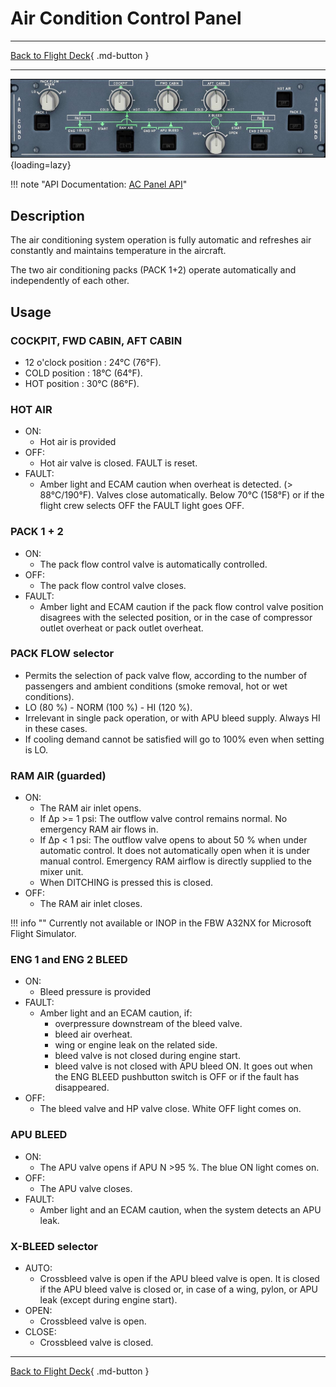 # Air Condition Control Panel

---

[Back to Flight Deck](../index.md){ .md-button }

---

![Air Conditioning Panel](../../../assets/a32nx-briefing/overhead-panel/AC-Panel.jpg "Air Conditioning Panel"){loading=lazy}

!!! note "API Documentation: [AC Panel API](../../../../fbw-a32nx/a32nx-api/a32nx-flightdeck-api.md#air-condition-panel)"

## Description

The air conditioning system operation is fully automatic and refreshes air constantly and maintains temperature in the aircraft.

The two air conditioning packs (PACK 1+2) operate automatically and independently of each other.

## Usage

### COCKPIT, FWD CABIN, AFT CABIN

- 12 o'clock position : 24°C (76°F).
- COLD position : 18°C (64°F).
- HOT position : 30°C (86°F).

### HOT AIR

- ON:
    - Hot air is provided
- OFF:
    - Hot air valve is closed. FAULT is reset.
- FAULT:
    - Amber light and ECAM caution when overheat is detected. (> 88°C/190°F). Valves close automatically. Below 70°C (158°F) or if the flight crew selects OFF the FAULT light goes OFF.

### PACK 1 + 2

- ON:
    - The pack flow control valve is automatically controlled.
- OFF:
    - The pack flow control valve closes.
- FAULT:
    - Amber light and ECAM caution if the pack flow control valve position disagrees with the selected position, or in the case of compressor outlet overheat or pack outlet overheat.

### PACK FLOW selector

- Permits the selection of pack valve flow, according to the number of passengers and ambient conditions (smoke removal, hot or wet conditions).
- LO (80 %) - NORM (100 %) - HI (120 %).
- Irrelevant in single pack operation, or with APU bleed supply. Always HI in these cases.
- If cooling demand cannot be satisfied will go to 100% even when setting is LO.

### RAM AIR (guarded)

- ON:
    - The RAM air inlet opens.
    - If &#916;p >= 1 psi: The outflow valve control remains normal. No emergency RAM air flows in.
    - If &#916;p < 1 psi: The outflow valve opens to about 50 % when under automatic control. It does not automatically open when it is under manual control. Emergency RAM airflow is directly supplied to the mixer unit.
    - When DITCHING is pressed this is closed.
- OFF:
    - The RAM air inlet closes.

!!! info ""
    Currently not available or INOP in the FBW A32NX for Microsoft Flight Simulator.

### ENG 1 and ENG 2 BLEED

- ON:
    - Bleed pressure is provided
- FAULT:
    - Amber light and an ECAM caution, if:
        - overpressure downstream of the bleed valve.
        - bleed air overheat.
        - wing or engine leak on the related side.
        - bleed valve is not closed during engine start.
        - bleed valve is not closed with APU bleed ON.
        It goes out when the ENG BLEED pushbutton switch is OFF or if the fault has disappeared.
- OFF:
    - The bleed valve and HP valve close. White OFF light comes on.

### APU BLEED

- ON:
    - The APU valve opens if APU N >95 %. The blue ON light comes on.
- OFF:
    - The APU valve closes.
- FAULT:
    -  Amber light and an ECAM caution, when the system detects an APU leak.

### X-BLEED selector

- AUTO:
    - Crossbleed valve is open if the APU bleed valve is open. It is closed if the APU bleed valve is closed or, in case of a wing, pylon, or APU leak (except during engine start).
- OPEN:
    - Crossbleed valve is open.
- CLOSE:
    - Crossbleed valve is closed.

---

[Back to Flight Deck](../index.md){ .md-button }
